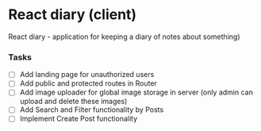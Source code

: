 # React diary (client)

React diary - application for keeping a diary of notes about something)

### Tasks

- [ ] Add landing page for unauthorized users
- [ ] Add public and protected routes in Router
- [ ] Add image uploader for global image storage in server (only admin can upload and delete these images)
- [ ] Add Search and Filter functionality by Posts
- [ ] Implement Create Post functionality
